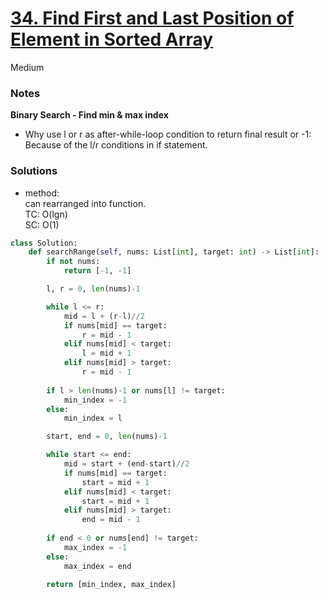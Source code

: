 # [34. Find First and Last Position of Element in Sorted Array](https://leetcode.com/problems/find-first-and-last-position-of-element-in-sorted-array/?envType=study-plan-v2&envId=top-interview-150)

Medium

### Notes

**Binary Search - Find min & max index**

- Why use l or r as after-while-loop condition to return final result or -1:\
Because of the l/r conditions in if statement.

### Solutions

- method:\
  can rearranged into function.\
  TC: O(lgn)\
  SC: O(1)
```python
class Solution:
    def searchRange(self, nums: List[int], target: int) -> List[int]:
        if not nums:
            return [-1, -1]

        l, r = 0, len(nums)-1

        while l <= r:
            mid = l + (r-l)//2
            if nums[mid] == target:
                r = mid - 1
            elif nums[mid] < target:
                l = mid + 1
            elif nums[mid] > target:
                r = mid - 1
        
        if l > len(nums)-1 or nums[l] != target:
            min_index = -1
        else:
            min_index = l

        start, end = 0, len(nums)-1

        while start <= end:
            mid = start + (end-start)//2
            if nums[mid] == target:
                start = mid + 1
            elif nums[mid] < target:
                start = mid + 1
            elif nums[mid] > target:
                end = mid - 1
            
        if end < 0 or nums[end] != target:
            max_index = -1
        else:
            max_index = end

        return [min_index, max_index]
```
